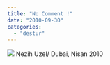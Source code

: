 ```yaml
---
title: "No Comment !"
date: "2010-09-30"
categories: 
  - "destur"
---
```


![](/uploads/2010/09/5.jpeg) Nezih Uzel/ Dubai, Nisan 2010
